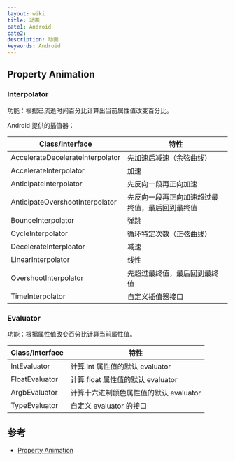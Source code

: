 ```yaml
---
layout: wiki
title: 动画
cate1: Android
cate2:
description: 动画
keywords: Android
---
```


## Property Animation

### Interpolator

功能：根据已流逝时间百分比计算出当前属性值改变百分比。

Android 提供的插值器：

| Class/Interface                  | 特性                                           |
|----------------------------------|------------------------------------------------|
| AccelerateDecelerateInterpolator | 先加速后减速（余弦曲线）                       |
| AccelerateInterpolator           | 加速                                           |
| AnticipateInterpolator           | 先反向一段再正向加速                           |
| AnticipateOvershootInterpolator  | 先反向一段再正向加速超过最终值，最后回到最终值 |
| BounceInterpolator               | 弹跳                                           |
| CycleInterpolator                | 循环特定次数（正弦曲线）                       |
| DecelerateInterploator           | 减速                                           |
| LinearInterpolator               | 线性                                           |
| OvershootInterpolator            | 先超过最终值，最后回到最终值                   |
| TimeInterpolator                 | 自定义插值器接口                               |

### Evaluator

功能：根据属性值改变百分比计算当前属性值。

| Class/Interface | 特性                                   |
|-----------------|----------------------------------------|
| IntEvaluator    | 计算 int 属性值的默认 evaluator        |
| FloatEvaluator  | 计算 float 属性值的默认 evaluator      |
| ArgbEvaluator   | 计算十六进制颜色属性值的默认 evaluator |
| TypeEvaluator   | 自定义 evaluator 的接口                |

## 参考

* [Property Animation](https://developer.android.com/guide/topics/graphics/prop-animation.html)
